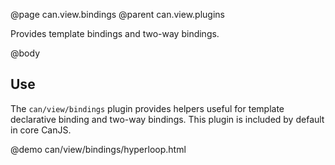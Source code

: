 @page can.view.bindings
@parent can.view.plugins

Provides template bindings and two-way bindings.

@body

## Use

The `can/view/bindings` plugin provides helpers useful for template declarative
binding and two-way bindings.  This plugin is included by default
in core CanJS.

@demo can/view/bindings/hyperloop.html